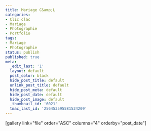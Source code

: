 ```yaml
---
title: Mariage C&amp;L
categories:
- Clic clac
- Mariage
- Photographie
- Portfolio
tags:
- Mariage
- Photographie
status: publish
published: true
meta:
  _edit_last: '1'
  layout: default
  post_color: black
  hide_post_title: default
  unlink_post_title: default
  hide_post_meta: default
  hide_post_date: default
  hide_post_image: default
  _thumbnail_id: '6021'
  tmac_last_id: '256453595581534209'
---
```

[gallery link="file" order="ASC" columns="4" orderby="post_date"]
